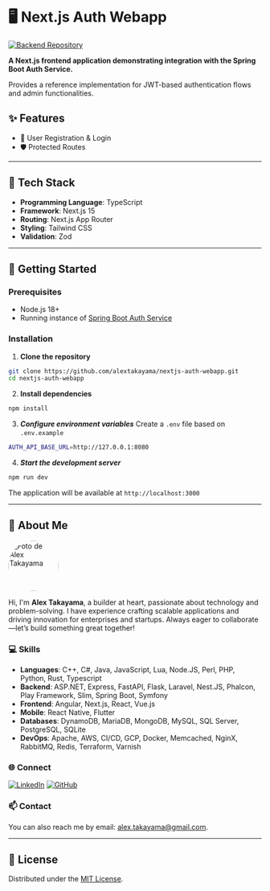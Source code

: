 # 🖥️ Next.js Auth Webapp

[![Backend Repository](https://img.shields.io/badge/Backend_Service-🔐_Spring_Boot_Auth_Service-brightgreen)](https://github.com/alextakayama/spring-boot-auth-service)

**A Next.js frontend application demonstrating integration with the Spring Boot Auth Service.**

Provides a reference implementation for JWT-based authentication flows and admin functionalities.

## ✨ Features
- 🔑 User Registration & Login
- 🛡️ Protected Routes

---

## 🚀 Tech Stack
- **Programming Language**: TypeScript
- **Framework**: Next.js 15
- **Routing**: Next.js App Router
- **Styling**: Tailwind CSS
- **Validation**: Zod

---

## 🚀 Getting Started

### Prerequisites
- Node.js 18+
- Running instance of [Spring Boot Auth Service](https://github.com/alextakayama/spring-boot-auth-service)

### Installation
1. **Clone the repository**
```sh
git clone https://github.com/alextakayama/nextjs-auth-webapp.git
cd nextjs-auth-webapp
```

2. **Install dependencies**
```sh
npm install
```

3. ***Configure environment variables***
Create a `.env` file based on `.env.example`
```sh
AUTH_API_BASE_URL=http://127.0.0.1:8080
```

4. ***Start the development server***
```sh
npm run dev
```

The application will be available at `http://localhost:3000`

---

## 👋 About Me

<img alt="Foto de Alex Takayama" src="https://alextakayama.com/images/alex_takayama.jpg" style="border-radius: 50%; height: 100px; width: 100px">

Hi, I'm **Alex Takayama**, a builder at heart, passionate about technology and problem-solving. I have experience crafting scalable applications and driving innovation for enterprises and startups. Always eager to collaborate—let’s build something great together!

### 💻 Skills
- **Languages**: C++, C#, Java, JavaScript, Lua, Node.JS, Perl, PHP, Python, Rust, Typescript
- **Backend**: ASP.NET, Express, FastAPI, Flask, Laravel, Nest.JS, Phalcon, Play Framework, Slim, Spring Boot, Symfony
- **Frontend**: Angular, Next.js, React, Vue.js
- **Mobile**: React Native, Flutter
- **Databases**: DynamoDB, MariaDB, MongoDB, MySQL, SQL Server, PostgreSQL, SQLite
- **DevOps**: Apache, AWS, CI/CD, GCP, Docker, Memcached, NginX, RabbitMQ, Redis, Terraform, Varnish

### 🌐 Connect

[![LinkedIn](https://img.shields.io/badge/LinkedIn-0077B5?style=for-the-badge&logo=linkedin&logoColor=white)](https://linkedin.com/in/alextakayama) [![GitHub](https://img.shields.io/badge/GitHub-181717?style=for-the-badge&logo=github&labelColor=181717)](https://github.com/alextakayama)

### 📫 Contact

You can also reach me by email: [alex.takayama@gmail.com](mailto:alex.takayama@gmail.com).

---

## 📄 License

Distributed under the [MIT License](https://opensource.org/license/MIT).
